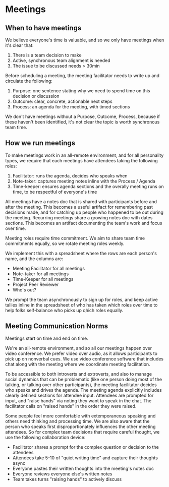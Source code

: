 # Meetings

## When to have meetings

We believe everyone's time is valuable, and so we only have meetings when it's clear that:
1. There is a team decision to make
1. Active, synchronous team alignment is needed
1. The issue to be discussed needs > 30min 

Before scheduling a meeting, the meeting facilitator needs to write up and circulate the following:
1. Purpose: one sentence stating why we need to spend time on this decision or discussion
1. Outcome: clear, concrete, actionable next steps
1. Process: an agenda for the meeting, with timed sections

We don't have meetings without a Purpose, Outcome, Process, because if these haven't been identified, it's not clear the topic is worth synchronous team time.

## How we run meetings

To make meetings work in an all-remote environment, and for all personality types, we require that each meetings have attendees taking the following roles:
1. Facilitator: runs the agenda, decides who speaks when
1. Note-taker: captures meeting notes inline with the Process / Agenda
1. Time-keeper: ensures agenda sections and the overally meeting runs on time, to be respectful of everyone's time

All meetings have a notes doc that is shared with participants before and after the meeting. This becomes a useful artifact for remembering past decisions made, and for catching up people who happened to be out during the meeting. Recurring meetings share a growing notes doc with dates sections. This becomes an artifact documenting the team's work and focus over time.

Meeting roles require time commitment. We aim to share team time commitments equally, so we rotate meeting roles weekly. 

We implement this with a spreadsheet where the rows are each person's name, and the columns are:
- Meeting Facilitator for all meetings
- Note-taker for all meetings
- Time-Keeper for all meetings
- Project Peer Reviewer
- Who's out? 

We prompt the team asynchronously to sign up for roles, and keep active tallies inline in the spreadsheet of who has taken which roles over time to help folks self-balance who picks up qhich roles equally.

## Meeting Communication Norms

Meetings start on time and end on time.

We're an all-remote environment, and so all our meetings happen over video conference. We prefer video over audio, as it allows participants to pick up on nonverbal cues. We use video conference software that includes chat along with the meeting where we coordinate meeting facilitation.

To be accessible to both introverts and extroverts, and also to manage social dynamics that can be problematic (like one person doing most of the talking, or talking over other participants), the meeting facilitator decides who speaks and drives the agenda. The meeting agenda explicitly includes clearly defined sections for attendee input. Attendees are prompted for input, and "raise hands" via noting they want to speak in the chat. The facilitator calls on "raised hands" in the order they were raised. 

Some people feel more comfortable with extemporaneous speaking and others need thinking and processing time. We are also aware that the person who speaks first disproportionately influences the other meeting attendees. So for complex team decisions that require careful thought, we use the following collaboration device: 
- Facilitator shares a prompt for the complex question or decision to the attendees
- Attendees take 5-10 of "quiet writing time" and capture their thoughts async
- Everyone pastes their written thoughts into the meeting's notes doc
- Everyone reviews everyone else's written notes
- Team takes turns "raising hands" to actively discuss






